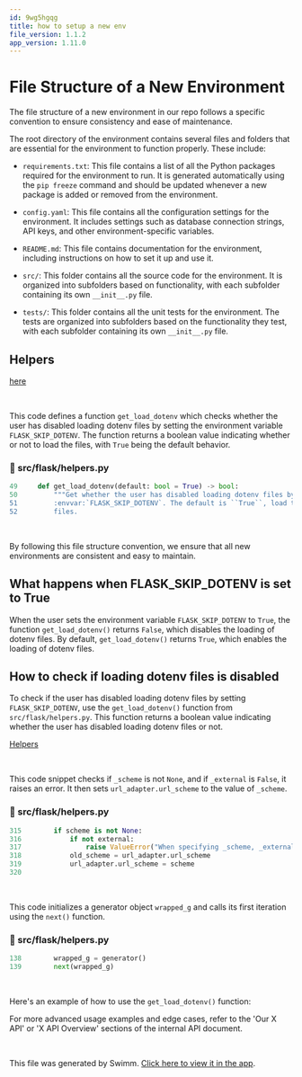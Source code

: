 ```yaml
---
id: 9wg5hgqg
title: how to setup a new env
file_version: 1.1.2
app_version: 1.11.0
---
```


# File Structure of a New Environment

The file structure of a new environment in our repo follows a specific convention to ensure consistency and ease of maintenance.

The root directory of the environment contains several files and folders that are essential for the environment to function properly. These include:

*   `requirements.txt`: This file contains a list of all the Python packages required for the environment to run. It is generated automatically using the `pip freeze` command and should be updated whenever a new package is added or removed from the environment.

*   `config.yaml`: This file contains all the configuration settings for the environment. It includes settings such as database connection strings, API keys, and other environment-specific variables.

*   `README.md`: This file contains documentation for the environment, including instructions on how to set it up and use it.

*   `src/`: This folder contains all the source code for the environment. It is organized into subfolders based on functionality, with each subfolder containing its own `__init__.py` file.

*   `tests/`: This folder contains all the unit tests for the environment. The tests are organized into subfolders based on the functionality they test, with each subfolder containing its own `__init__.py` file.

## Helpers

[here](https://swimm-web-app.web.app/workspaces/H0nYogF29jh747xcua9g/repos/Z2l0aHViJTNBJTNBZmxhc2slM0ElM0FuYWRhdi1zd2ltbQ==/branch/main/docs/9wg5hgqg/edit#snippet-245yuT)

<br/>

This code defines a function `get_load_dotenv` which checks whether the user has disabled loading dotenv files by setting the environment variable `FLASK_SKIP_DOTENV`. The function returns a boolean value indicating whether or not to load the files, with `True` being the default behavior.
<!-- NOTE-swimm-snippet: the lines below link your snippet to Swimm -->
### 📄 src/flask/helpers.py
```python
49     def get_load_dotenv(default: bool = True) -> bool:
50         """Get whether the user has disabled loading dotenv files by setting
51         :envvar:`FLASK_SKIP_DOTENV`. The default is ``True``, load the
52         files.
```

<br/>

By following this file structure convention, we ensure that all new environments are consistent and easy to maintain.

## What happens when FLASK\_SKIP\_DOTENV is set to True

When the user sets the environment variable `FLASK_SKIP_DOTENV` to `True`, the function `get_load_dotenv()` returns `False`, which disables the loading of dotenv files. By default, `get_load_dotenv()` returns `True`, which enables the loading of dotenv files.

## How to check if loading dotenv files is disabled

To check if the user has disabled loading dotenv files by setting `FLASK_SKIP_DOTENV`, use the `get_load_dotenv()` function from `src/flask/helpers.py`. This function returns a boolean value indicating whether the user has disabled loading dotenv files or not.

[Helpers](https://swimm-web-app.web.app/workspaces/H0nYogF29jh747xcua9g/repos/Z2l0aHViJTNBJTNBZmxhc2slM0ElM0FuYWRhdi1zd2ltbQ==/branch/main/docs/9wg5hgqg/edit#heading-ukgUh)

<br/>

This code snippet checks if `_scheme` is not `None`, and if `_external` is `False`, it raises an error. It then sets `url_adapter.url_scheme` to the value of `_scheme`.
<!-- NOTE-swimm-snippet: the lines below link your snippet to Swimm -->
### 📄 src/flask/helpers.py
```python
315        if scheme is not None:
316            if not external:
317                raise ValueError("When specifying _scheme, _external must be True")
318            old_scheme = url_adapter.url_scheme
319            url_adapter.url_scheme = scheme
320    
```

<br/>

This code initializes a generator object `wrapped_g` and calls its first iteration using the `next()` function.
<!-- NOTE-swimm-snippet: the lines below link your snippet to Swimm -->
### 📄 src/flask/helpers.py
```python
138        wrapped_g = generator()
139        next(wrapped_g)
```

<br/>

Here's an example of how to use the `get_load_dotenv()` function:

For more advanced usage examples and edge cases, refer to the 'Our X API' or 'X API Overview' sections of the internal API document.

<br/>

This file was generated by Swimm. [Click here to view it in the app](https://swimm-web-app.web.app/repos/Z2l0aHViJTNBJTNBZmxhc2slM0ElM0FuYWRhdi1zd2ltbQ==/docs/9wg5hgqg).
